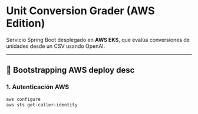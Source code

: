 # Unit Conversion Grader (AWS Edition)

Servicio Spring Boot desplegado en **AWS EKS**, que evalúa conversiones de unidades desde un CSV usando OpenAI.

---

## 🚀 Bootstrapping AWS deploy desc

### 1. Autenticación AWS
```bash
aws configure
aws sts get-caller-identity

